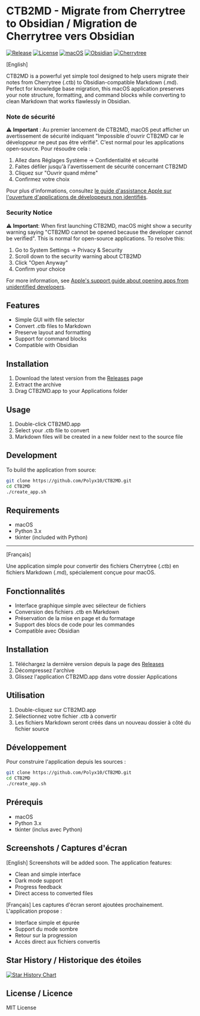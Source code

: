 # CTB2MD - Migrate from Cherrytree to Obsidian / Migration de Cherrytree vers Obsidian

[![Release](https://img.shields.io/github/v/release/Polyx10/CTB2MD)](https://github.com/Polyx10/CTB2MD/releases)
[![License](https://img.shields.io/github/license/Polyx10/CTB2MD)](https://github.com/Polyx10/CTB2MD/blob/main/LICENSE)
[![macOS](https://img.shields.io/badge/platform-macOS-blue)](https://github.com/Polyx10/CTB2MD/releases)
[![Obsidian](https://img.shields.io/badge/tool-obsidian-purple)](https://obsidian.md)
[![Cherrytree](https://img.shields.io/badge/convert-cherrytree-red)](https://www.giuspen.net/cherrytree/)

[English]

CTB2MD is a powerful yet simple tool designed to help users migrate their notes from Cherrytree (.ctb) to Obsidian-compatible Markdown (.md). Perfect for knowledge base migration, this macOS application preserves your note structure, formatting, and command blocks while converting to clean Markdown that works flawlessly in Obsidian.

### Note de sécurité

⚠️ **Important** : Au premier lancement de CTB2MD, macOS peut afficher un avertissement de sécurité indiquant "Impossible d'ouvrir CTB2MD car le développeur ne peut pas être vérifié". C'est normal pour les applications open-source. Pour résoudre cela :
1. Allez dans Réglages Système → Confidentialité et sécurité
2. Faites défiler jusqu'à l'avertissement de sécurité concernant CTB2MD
3. Cliquez sur "Ouvrir quand même"
4. Confirmez votre choix

Pour plus d'informations, consultez [le guide d'assistance Apple sur l'ouverture d'applications de développeurs non identifiés](https://support.apple.com/fr-fr/guide/mac-help/mh40616/mac).

### Security Notice

⚠️ **Important**: When first launching CTB2MD, macOS might show a security warning saying "CTB2MD cannot be opened because the developer cannot be verified". This is normal for open-source applications. To resolve this:
1. Go to System Settings → Privacy & Security
2. Scroll down to the security warning about CTB2MD
3. Click "Open Anyway"
4. Confirm your choice

For more information, see [Apple's support guide about opening apps from unidentified developers](https://support.apple.com/guide/mac-help/open-a-mac-app-from-an-unidentified-developer-mh40616/mac).

## Features

- Simple GUI with file selector
- Convert .ctb files to Markdown
- Preserve layout and formatting
- Support for command blocks
- Compatible with Obsidian

## Installation

1. Download the latest version from the [Releases](../../releases) page
2. Extract the archive
3. Drag CTB2MD.app to your Applications folder

## Usage

1. Double-click CTB2MD.app
2. Select your .ctb file to convert
3. Markdown files will be created in a new folder next to the source file

## Development

To build the application from source:

```bash
git clone https://github.com/Polyx10/CTB2MD.git
cd CTB2MD
./create_app.sh
```

## Requirements

- macOS
- Python 3.x
- tkinter (included with Python)

---

[Français]

Une application simple pour convertir des fichiers Cherrytree (.ctb) en fichiers Markdown (.md), spécialement conçue pour macOS.

## Fonctionnalités

- Interface graphique simple avec sélecteur de fichiers
- Conversion des fichiers .ctb en Markdown
- Préservation de la mise en page et du formatage
- Support des blocs de code pour les commandes
- Compatible avec Obsidian

## Installation

1. Téléchargez la dernière version depuis la page des [Releases](../../releases)
2. Décompressez l'archive
3. Glissez l'application CTB2MD.app dans votre dossier Applications

## Utilisation

1. Double-cliquez sur CTB2MD.app
2. Sélectionnez votre fichier .ctb à convertir
3. Les fichiers Markdown seront créés dans un nouveau dossier à côté du fichier source

## Développement

Pour construire l'application depuis les sources :

```bash
git clone https://github.com/Polyx10/CTB2MD.git
cd CTB2MD
./create_app.sh
```

## Prérequis

- macOS
- Python 3.x
- tkinter (inclus avec Python)

## Screenshots / Captures d'écran

[English]
Screenshots will be added soon. The application features:
- Clean and simple interface
- Dark mode support
- Progress feedback
- Direct access to converted files

[Français]
Les captures d'écran seront ajoutées prochainement. L'application propose :
- Interface simple et épurée
- Support du mode sombre
- Retour sur la progression
- Accès direct aux fichiers convertis

## Star History / Historique des étoiles

[![Star History Chart](https://api.star-history.com/svg?repos=Polyx10/CTB2MD&type=Date)](https://star-history.com/#Polyx10/CTB2MD&Date)

## License / Licence

MIT License
